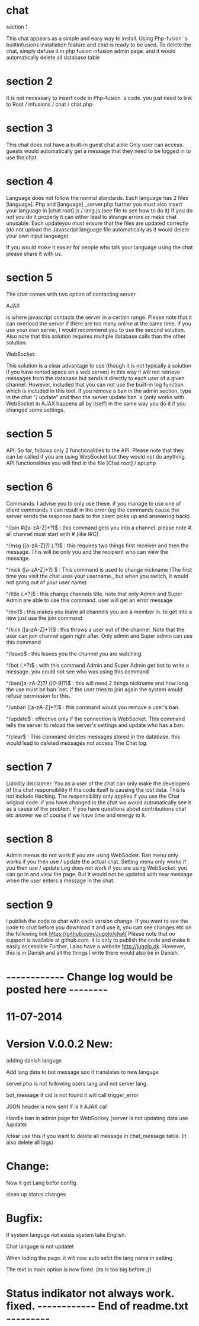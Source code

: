 chat
====
section 1

This chat appears as a simple and easy way to install.
Using Php-fusion `s builtinfusions installation feature and chat is ready to be used.
To delete the chat, simply defuse it in php fusion infusion admin page. and it would automatically delete all database table

section 2
====
It is not necessary to insert code in Php-fusion `s code. you just need to link to
Root / infusions / chat / chat.php

section 3
====
This chat does not have a built-in guest chat aible Only user can access. guests would automatically get a message that they need to be logged in to use the chat.

section 4
====
Language does not follow the normal standards.
Each language has 2 files [language]. Php and [language] _server.php further you must also insert your language in [chat root] js / lang.js (see file to see how to do it)
If you do not you do it properly it can either lead to strange errors or make chat unusable.
Each updateyou must ensure that the files are updated correctly (do not upload the Javascript language file automatically as it would delete your own input language)

If you would make it easier for people who talk your language using the chat please share it with us.

section 5
====
The chat comes with two option of contacting server

AJAX

is where javascript contacts the server in a certain range. Please note that it can overload the server if there are too many online at the same time. if you use your own server, I would recommend you to use the second solution.
Also note that this solution requires multiple database calls than the other solution.

WebSocket:

This solution is a clear advantage to use (though it is not typically a solution if you have rented space on a web server)
in this way it will not retrieve messages from the database but sends it directly to each user of a given channel.
However, included that you can not use the built-in log function which is included in this tool.
If you remove a ban in the admin section, type in the chat "/ update" and then the server update ban `s (only works with WebSocket in AJAX happens all by itself)
in the same way you do it if you changed some settings.

section 5
====
API.
So far, follows only 2 functionalities to the API.
Please note that they can be called if you are using WebSocket but they would not do anything.
API functionalities you will find in the file [Chat root] / api.php

section 6
====
Commands.
I advise you to only use these. if you manage to use one of client commands it can result in the error (eg the commands cause the server sends the response back to the client picks up and answering back)

^/join #([a-zA-Z]*?)$ : this command gets you into a channel. please note #. all channel must start with # (like IRC)

^/msg ([a-zA-Z]*?) (.*?)$ : this requires two things first receiver and then the message. This will be only you and the recipient who can view the message.

^/nick ([a-zA-Z]*?) $ : This command is used to change nickname (The first time you visit the chat uses your username., but when you switch, it would not going out of your user name)

^/title (.*?)$ : this change channels title. note that only Admin and Super Admin are able to use this command. user will get an error message

^/exit$ : this makes you leave all channels you are a member in. to get into a new just use the join command

^/kick ([a-zA-Z]*?)$ : this throws a user out of the channel. Note that the user can join channel again right after.
Only admin and Super admin can use this command

^/leave$ : this leaves you the channel you are watching.

^/bot (.*?)$ : with this command Admin and Super Admin get bot to write a message. you could not see who was using this command

^/ban([a-zA-Z]*?) ([0-9]*?)$ : this will need 2 things nickname and how long the use must be ban `net. if the user tries to join again the system would refuse permission for this.

^/unban ([a-zA-Z]*?)$ : this command would you remove a user's ban.

^/update$ : effective only if the connection is WebSocket. This command tells the server to reload the server's settings and update who has a ban.

^/clear$ : This command deletes messages stored in the database. this would lead to deleted messages not access The Chat log.

section 7
====
Liability disclaimer.
You as a user of the chat can only make the developers of this chat responsibility if the code itself is causing the lost data.
This is not include Hacking.
The responsibility only applies if you use the Chat original code. if you have changed in the chat we would automatically see it as a cause of the problem.
If you have questions about contributions chat etc answer we of course if we have time and energy to it.

section 8
====
Admin menus do not work if you are using WebSocket.
Ban menu only works if you then use / update the actual chat.
Setting menu only works if you then use / update
Log does not work if you are using WebSocket. you can go in and view the page. But it would not be updated with new message when the user enters a message in the chat.

section 9
====
I publish the code to chat with each version change. If you want to see the code to chat before you download it and use it, you can see changes etc on the following link
https://github.com/Jugolo/chat/
Please note that no support is available at github.com. it is only to publish the code and make it easily accessible
Further, I also have a website http://jugolo.dk. However, this is in Danish and all the things I write there would also be in Danish.

------------ Change log would be posted here --------
====

11-07-2014
====
Version V.0.0.2
New:
===
adding danish languge

Add lang data to bot message soo it translates to new languge

server.php is not following users lang and not server lang.

bot_message if cid is not found it will call trigger_error

JSON header is now sent if is it AJAX call

Handle ban in admin page for WebSockey (server is not updating data use /update)

/clear use this if you want to delete all message in chat_message table. (it also delete all logs)

Change:
===
Now it get Lang befor config.

clean up status changes

Bugfix:
===
If system languge not exists system take English.

Chat languge is not updatet

When loding the page. it will now auto selct the lang name in setting

The text in main option is now fixed. (its is too big before ;))

Status indikator not always work. fixed.
------------ End of readme.txt ---------
====
